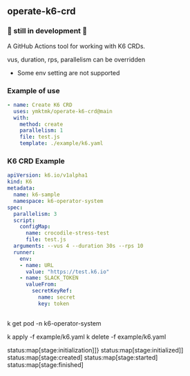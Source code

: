 ## operate-k6-crd

### 🚨 still in development 🚨

A GitHub Actions tool for working with K6 CRDs.

vus, duration, rps, parallelism can be overridden

* Some env setting are not supported

### Example of use

```yaml
- name: Create K6 CRD
  uses: ymktmk/operate-k6-crd@main
  with: 
    method: create
    parallelism: 1
    file: test.js
    template: ./example/k6.yaml
```

### K6 CRD Example

```yaml
apiVersion: k6.io/v1alpha1
kind: K6
metadata:
  name: k6-sample
  namespace: k6-operator-system
spec:
  parallelism: 3
  script:
    configMap:
      name: crocodile-stress-test
      file: test.js
  arguments: --vus 4 --duration 30s --rps 10
  runner:
    env:
    - name: URL
      value: "https://test.k6.io"
    - name: SLACK_TOKEN
      valueFrom: 
        secretKeyRef:
          name: secret
          key: token
```

## 

k get pod -n k6-operator-system

k apply -f example/k6.yaml 
k delete -f example/k6.yaml 


status:map[stage:initialization]]}
status:map[stage:initialized]]
status:map[stage:created]
status:map[stage:started]
status:map[stage:finished]
